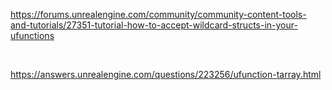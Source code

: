 <https://forums.unrealengine.com/community/community-content-tools-and-tutorials/27351-tutorial-how-to-accept-wildcard-structs-in-your-ufunctions>

 

<https://answers.unrealengine.com/questions/223256/ufunction-tarray.html>
